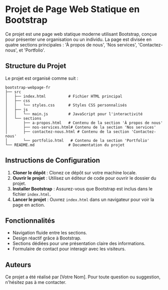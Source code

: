 # Projet de Page Web Statique en Bootstrap

Ce projet est une page web statique moderne utilisant Bootstrap, conçue pour présenter une organisation ou un individu. La page est divisée en quatre sections principales : 'À propos de nous', 'Nos services', 'Contactez-nous', et 'Portfolio'.

## Structure du Projet

Le projet est organisé comme suit :

```
bootstrap-webpage-fr
├── src
│   ├── index.html          # Fichier HTML principal
│   ├── css
│   │   └── styles.css      # Styles CSS personnalisés
│   ├── js
│   │   └── main.js         # JavaScript pour l'interactivité
│   └── sections
│       ├── a-propos.html   # Contenu de la section 'À propos de nous'
│       ├── nos-services.html# Contenu de la section 'Nos services'
│       ├── contactez-nous.html # Contenu de la section 'Contactez-nous'
│       └── portfolio.html   # Contenu de la section 'Portfolio'
└── README.md               # Documentation du projet
```

## Instructions de Configuration

1. **Cloner le dépôt** : Clonez ce dépôt sur votre machine locale.
2. **Ouvrir le projet** : Utilisez un éditeur de code pour ouvrir le dossier du projet.
3. **Installer Bootstrap** : Assurez-vous que Bootstrap est inclus dans le fichier `index.html`.
4. **Lancer le projet** : Ouvrez `index.html` dans un navigateur pour voir la page en action.

## Fonctionnalités

- Navigation fluide entre les sections.
- Design réactif grâce à Bootstrap.
- Sections dédiées pour une présentation claire des informations.
- Formulaire de contact pour interagir avec les visiteurs.

## Auteurs

Ce projet a été réalisé par [Votre Nom]. Pour toute question ou suggestion, n'hésitez pas à me contacter.